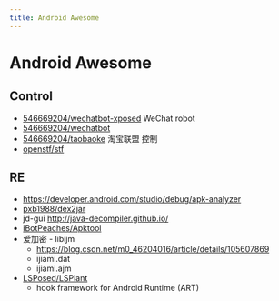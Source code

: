 ```yaml
---
title: Android Awesome
---
```


# Android Awesome

## Control

- [546669204/wechatbot-xposed](https://github.com/546669204/wechatbot-xposed)
  WeChat robot
- [546669204/wechatbot](https://github.com/546669204/wechatbot)
- [546669204/taobaoke](https://github.com/546669204/taobaoke)
  淘宝联盟 控制
- [openstf/stf](https://github.com/openstf/stf)

## RE

- https://developer.android.com/studio/debug/apk-analyzer
- [pxb1988/dex2jar](https://github.com/pxb1988/dex2jar)
- jd-gui http://java-decompiler.github.io/
- [iBotPeaches/Apktool](https://github.com/iBotPeaches/Apktool)
- 爱加密 - libijm
  - https://blog.csdn.net/m0_46204016/article/details/105607869
  - ijiami.dat
  - ijiami.ajm
- [LSPosed/LSPlant](https://github.com/LSPosed/LSPlant)
  - hook framework for Android Runtime (ART)
